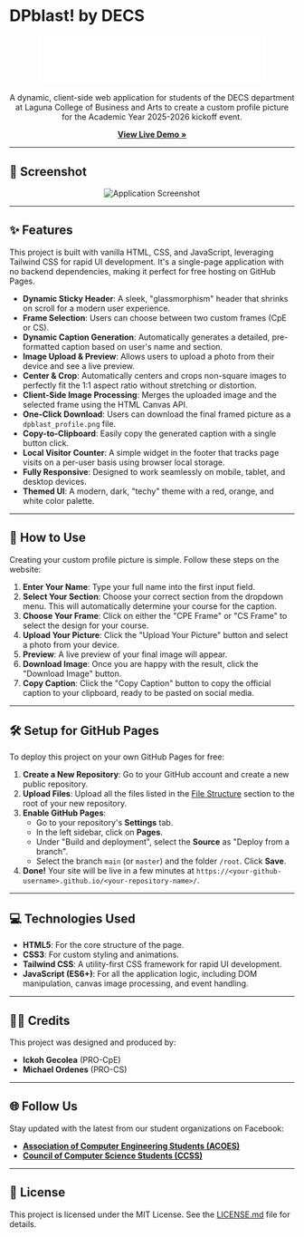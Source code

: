 # DPblast! by DECS

<p align="center">
  <img src="dpblast_logo.png" alt="DPblast! by DECS" width="400"/>
</p>

<p align="center">
  A dynamic, client-side web application for students of the DECS department at Laguna College of Business and Arts to create a custom profile picture for the Academic Year 2025-2026 kickoff event.
</p>

<p align="center">
  <a href="https://comsci-decs.github.io/DPblaster/"><strong>View Live Demo »</strong></a>
</p>

---

## 📸 Screenshot

<p align="center">
  <img src="https://i.imgur.com/eba989b8-dd0a-49da-a446-64642c87e5a1.jpg" alt="Application Screenshot" width="300"/>
</p>

---

## ✨ Features

This project is built with vanilla HTML, CSS, and JavaScript, leveraging Tailwind CSS for rapid UI development. It's a single-page application with no backend dependencies, making it perfect for free hosting on GitHub Pages.

- **Dynamic Sticky Header**: A sleek, "glassmorphism" header that shrinks on scroll for a modern user experience.
- **Frame Selection**: Users can choose between two custom frames (CpE or CS).
- **Dynamic Caption Generation**: Automatically generates a detailed, pre-formatted caption based on user's name and section.
- **Image Upload & Preview**: Allows users to upload a photo from their device and see a live preview.
- **Center & Crop**: Automatically centers and crops non-square images to perfectly fit the 1:1 aspect ratio without stretching or distortion.
- **Client-Side Image Processing**: Merges the uploaded image and the selected frame using the HTML Canvas API.
- **One-Click Download**: Users can download the final framed picture as a `dpblast_profile.png` file.
- **Copy-to-Clipboard**: Easily copy the generated caption with a single button click.
- **Local Visitor Counter**: A simple widget in the footer that tracks page visits on a per-user basis using browser local storage.
- **Fully Responsive**: Designed to work seamlessly on mobile, tablet, and desktop devices.
- **Themed UI**: A modern, dark, "techy" theme with a red, orange, and white color palette.

---

## 🚀 How to Use

Creating your custom profile picture is simple. Follow these steps on the website:

1.  **Enter Your Name**: Type your full name into the first input field.
2.  **Select Your Section**: Choose your correct section from the dropdown menu. This will automatically determine your course for the caption.
3.  **Choose Your Frame**: Click on either the "CPE Frame" or "CS Frame" to select the design for your course.
4.  **Upload Your Picture**: Click the "Upload Your Picture" button and select a photo from your device.
5.  **Preview**: A live preview of your final image will appear.
6.  **Download Image**: Once you are happy with the result, click the "Download Image" button.
7.  **Copy Caption**: Click the "Copy Caption" button to copy the official caption to your clipboard, ready to be pasted on social media.

---

## 🛠️ Setup for GitHub Pages

To deploy this project on your own GitHub Pages for free:

1.  **Create a New Repository**: Go to your GitHub account and create a new public repository.
2.  **Upload Files**: Upload all the files listed in the [File Structure](#-file-structure) section to the root of your new repository.
3.  **Enable GitHub Pages**:
    - Go to your repository's **Settings** tab.
    - In the left sidebar, click on **Pages**.
    - Under "Build and deployment", select the **Source** as "Deploy from a branch".
    - Select the branch `main` (or `master`) and the folder `/root`. Click **Save**.
4.  **Done!** Your site will be live in a few minutes at `https://<your-github-username>.github.io/<your-repository-name>/`.

---

## 💻 Technologies Used

-   **HTML5**: For the core structure of the page.
-   **CSS3**: For custom styling and animations.
-   **Tailwind CSS**: A utility-first CSS framework for rapid UI development.
-   **JavaScript (ES6+)**: For all the application logic, including DOM manipulation, canvas image processing, and event handling.

---

## 👨‍💻 Credits

This project was designed and produced by:
-   **Ickoh Gecolea** (PRO-CpE)
-   **Michael Ordenes** (PRO-CS)

---

## 🌐 Follow Us

Stay updated with the latest from our student organizations on Facebook:

-   <a href="https://www.facebook.com/acoeslcba">**Association of Computer Engineering Students (ACOES)**</a>
-   <a href="https://www.facebook.com/ccsslcba">**Council of Computer Science Students (CCSS)**</a>

---

## 📄 License

This project is licensed under the MIT License. See the [LICENSE.md](LICENSE.md) file for details.
